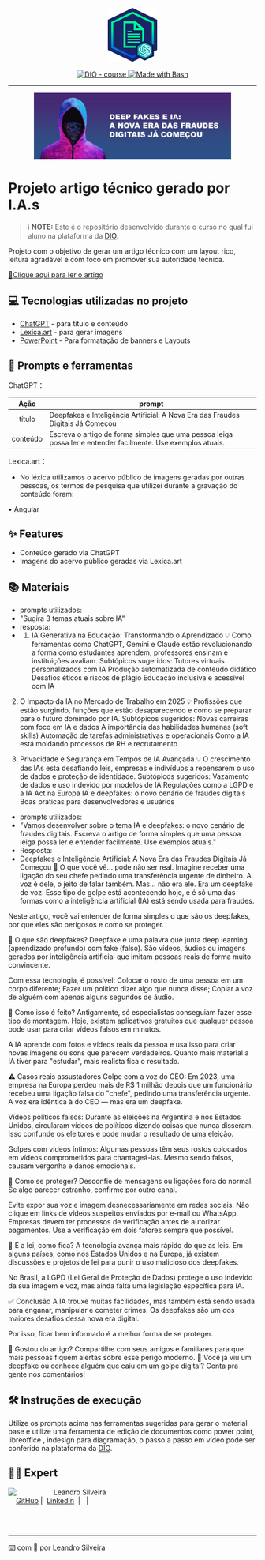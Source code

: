 <p align="center">
    <img width="100" src=".github/assets/banner.png">
</p>


<p align="center">
  <a href="https://dio.me/"><img src="https://img.shields.io/badge/DIO-Course-28DA77?logo=youtube" alt="DIO - course">
  </a>
  <a href="https://www.gnu.org/software/bash/" title="Go to Bash homepage"><img src="https://img.shields.io/badge/Prompt-Project-blue?logo=gnu-bash&amp;logoColor=white" alt="Made with Bash">
  </a>
</p>

-------

<p align="center">
  <img 
    src=".github/assets/capa01.png"
    width="400"  
  />
</p>

# Projeto artigo técnico gerado por I.A.s


 > ℹ️ **NOTE:** Este é o repositório desenvolvido durante o curso no qual fui aluno na plataforma da [DIO](https://dio.me).


Projeto com o objetivo de gerar um artigo técnico com um layout rico, leitura agradável e com foco em promover sua autoridade técnica.

<a href="https://web.dio.me/articles/deepfakes-e-inteligencia-artificial-a-nova-era-das-fraudes-digitais-ja-comecou-e6edfb81c814?back=/articles" title="View PDF now"> 📕Clique aqui para ler o artigo</a>

## 💻 Tecnologias utilizadas no projeto

- [ChatGPT](https://chat.openai.com/) - para título e conteúdo
- [Lexica.art](https://lexica.art/) - para gerar imagens
- [PowerPoint](https://www.microsoft.com/en/microsoft-365/powerpoint) - Para formatação de banners e Layouts

## 📄 Prompts e ferramentas


ChatGPT：

|   Ação   | prompt                                                                                                                                                                                                                                                                         |
| :------: | ------------------------------------------------------------------------------------------------------------------------------------------------------------------------------------------------------------------------------------------------------------------------------ |
|  título  | Deepfakes e Inteligência Artificial: A Nova Era das Fraudes Digitais Já Começou                                                                                                                                                                                   |
| conteúdo | Escreva o artigo de forma simples que uma pessoa leiga possa ler e entender facilmente. Use exemplos atuais. |


Lexica.art：

- No léxica utilizamos o acervo público de imagens geradas por outras pessoas, os termos de pesquisa que utilizei durante a gravação do conteúdo foram:

• Angular



## ✨ Features

- Conteúdo gerado via ChatGPT
- Imagens do acervo público geradas via Lexica.art

## 📚 Materiais

- prompts utilizados:
- "Sugira 3 temas atuais sobre IA"
- resposta:
- 1. IA Generativa na Educação: Transformando o Aprendizado
💡 Como ferramentas como ChatGPT, Gemini e Claude estão revolucionando a forma como estudantes aprendem, professores ensinam e instituições avaliam.
Subtópicos sugeridos:
Tutores virtuais personalizados com IA
Produção automatizada de conteúdo didático
Desafios éticos e riscos de plágio
Educação inclusiva e acessível com IA

2. O Impacto da IA no Mercado de Trabalho em 2025
💡 Profissões que estão surgindo, funções que estão desaparecendo e como se preparar para o futuro dominado por IA.
Subtópicos sugeridos:
Novas carreiras com foco em IA e dados
A importância das habilidades humanas (soft skills)
Automação de tarefas administrativas e operacionais
Como a IA está moldando processos de RH e recrutamento

3. Privacidade e Segurança em Tempos de IA Avançada
💡 O crescimento das IAs está desafiando leis, empresas e indivíduos a repensarem o uso de dados e proteção de identidade.
Subtópicos sugeridos:
Vazamento de dados e uso indevido por modelos de IA
Regulações como a LGPD e a IA Act na Europa
IA e deepfakes: o novo cenário de fraudes digitais
Boas práticas para desenvolvedores e usuários

- prompts utilizados:
- "Vamos desenvolver sobre o tema IA e deepfakes: o novo cenário de fraudes digitais. Escreva o artigo de forma simples que uma pessoa leiga possa ler e entender facilmente. Use exemplos atuais."
- Resposta:
- Deepfakes e Inteligência Artificial: A Nova Era das Fraudes Digitais Já Começou
👀 O que você vê… pode não ser real.
Imagine receber uma ligação do seu chefe pedindo uma transferência urgente de dinheiro. A voz é dele, o jeito de falar também. Mas... não era ele. Era um deepfake de voz. Esse tipo de golpe está acontecendo hoje, e é só uma das formas como a inteligência artificial (IA) está sendo usada para fraudes.

Neste artigo, você vai entender de forma simples o que são os deepfakes, por que eles são perigosos e como se proteger.

🤖 O que são deepfakes?
Deepfake é uma palavra que junta deep learning (aprendizado profundo) com fake (falso). São vídeos, áudios ou imagens gerados por inteligência artificial que imitam pessoas reais de forma muito convincente.

Com essa tecnologia, é possível:
Colocar o rosto de uma pessoa em um corpo diferente;
Fazer um político dizer algo que nunca disse;
Copiar a voz de alguém com apenas alguns segundos de áudio.

🧪 Como isso é feito?
Antigamente, só especialistas conseguiam fazer esse tipo de montagem. Hoje, existem aplicativos gratuitos que qualquer pessoa pode usar para criar vídeos falsos em minutos.

A IA aprende com fotos e vídeos reais da pessoa e usa isso para criar novas imagens ou sons que parecem verdadeiros. Quanto mais material a IA tiver para "estudar", mais realista fica o resultado.

⚠️ Casos reais assustadores
Golpe com a voz do CEO:
Em 2023, uma empresa na Europa perdeu mais de R$ 1 milhão depois que um funcionário recebeu uma ligação falsa do "chefe", pedindo uma transferência urgente. A voz era idêntica à do CEO — mas era um deepfake.

Vídeos políticos falsos:
Durante as eleições na Argentina e nos Estados Unidos, circularam vídeos de políticos dizendo coisas que nunca disseram. Isso confunde os eleitores e pode mudar o resultado de uma eleição.

Golpes com vídeos íntimos:
Algumas pessoas têm seus rostos colocados em vídeos comprometidos para chantageá-las. Mesmo sendo falsos, causam vergonha e danos emocionais.

🔐 Como se proteger?
Desconfie de mensagens ou ligações fora do normal. Se algo parecer estranho, confirme por outro canal.

Evite expor sua voz e imagem desnecessariamente em redes sociais.
Não clique em links de vídeos suspeitos enviados por e-mail ou WhatsApp.
Empresas devem ter processos de verificação antes de autorizar pagamentos.
Use a verificação em dois fatores sempre que possível.

📜 E a lei, como fica?
A tecnologia avança mais rápido do que as leis. Em alguns países, como nos Estados Unidos e na Europa, já existem discussões e projetos de lei para punir o uso malicioso dos deepfakes.

No Brasil, a LGPD (Lei Geral de Proteção de Dados) protege o uso indevido da sua imagem e voz, mas ainda falta uma legislação específica para IA.

✅ Conclusão
A IA trouxe muitas facilidades, mas também está sendo usada para enganar, manipular e cometer crimes. Os deepfakes são um dos maiores desafios dessa nova era digital.

Por isso, ficar bem informado é a melhor forma de se proteger.

📣 Gostou do artigo?
Compartilhe com seus amigos e familiares para que mais pessoas fiquem alertas sobre esse perigo moderno.
💬 Você já viu um deepfake ou conhece alguém que caiu em um golpe digital? Conta pra gente nos comentários!

## 🛠️ Instruções de execução

Utilize os prompts acima nas ferramentas sugeridas para gerar o material base e utilize uma ferramenta de edição de documentos como power point, libreoffice , indesign para diagramação, o passo a passo em vídeo pode ser conferido na plataforma da [DIO](https://dio.me).

## 👨‍💻 Expert

<p>
    <img 
      align=left 
      margin=10 
      width=80 
      src="https://media.licdn.com/dms/image/v2/C4D03AQEE3a8A9G4nxg/profile-displayphoto-shrink_200_200/profile-displayphoto-shrink_200_200/0/1516502327394?e=1755734400&v=beta&t=b6kua9f6YHQjO2gVhsQGxz5y4A0uQN4gJmXG_7myITE"
    />
    <p>&nbsp&nbsp&nbspLeandro Silveira<br>
    &nbsp&nbsp&nbsp
    <a href="https://github.com/leandrog7s">
    GitHub</a>&nbsp;|&nbsp;
    <a href="https://www.linkedin.com/in/leandro-silveira-30146513/">LinkedIn</a>
&nbsp;|&nbsp;
&nbsp;|&nbsp;</p>
</p>
<br/><br/>
<p>

---

⌨️ com 💜 por [Leandro Silveira](https://github.com/leandrog7s)
